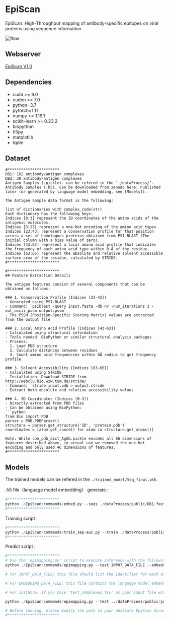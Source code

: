 # EpiScan
EpiScan: High-Throughput mapping of antibody-specific epitopes on viral proteins using sequence information 

![flow](https://github.com/gzBiomedical/EpiScan/blob/master/img/flow.png)

## Webserver

[EpiScan V1.0](http://www.episcan.net:8023/)

## Dependencies

+ cuda >= 9.0
+ cudnn >= 7.0
+ python=3.7
+ pytorch=1.11
+ numpy >= 1.19.1
+ scikit-learn >= 0.23.2
+ biopython
+ h5py
+ matplotlib
+ tqdm

## Dataset

```
#***********************
DB1: 162 antibody/antigen complexes
DB2: 30 antibody/antigen complexes
Antigen Samples (.pickle). can be refered in the ‘./dataProcess/’.
Antibody Samples (.h5). Can be downloaded from zenodo here: Published later (or generated by language model embedding, see [Models]).

The Antigen Sample data format is the following:

list of dictionaries with complex_code(str)
Each dictionary has the following keys:
Indices [0:3] represent the 3D coordinates of the amino acids of the antigenic molecules.
Indices [3:23] represent a one-hot encoding of the amino acid types.
Indices [23:43] represent a conservation profile for that position across a set of homologous proteins obtained from PSI-BLAST (The initial column with a bias value of zero).
Indices [43:63] represent a local amino acid profile that indicates the frequency of each amino acid type within 8 Å of the residue.
Indices [63:65] represent the absolute and relative solvent accessible surface area of the residue, calculated by STRIDE.
#***********************

#***********************
## Feature Extraction Details

The antigen features consist of several components that can be obtained as follows:

### 1. Conservation Profile (Indices [23-43])
- Generated using PSI-BLAST
- Command: `psiblast -query input.fasta -db nr -num_iterations 3 -out_ascii_pssm output.pssm`
- The PSSM (Position-Specific Scoring Matrix) values are extracted from the output file

### 2. Local Amino Acid Profile (Indices [43-63])
- Calculated using structural information
- Tools needed: BioPython or similar structural analysis packages
- Process:
  1. Load PDB structure
  2. Calculate distances between residues
  3. Count amino acid frequencies within 8Å radius to get frequency profile

### 3. Solvent Accessibility (Indices [63-65])
- Calculated using STRIDE
- Installation: Download STRIDE from http://webclu.bio.wzw.tum.de/stride/
- Command: `stride input.pdb > output.stride`
- Extract both absolute and relative accessibility values

### 4. 3D Coordinates (Indices [0-3])
- Directly extracted from PDB files
- Can be obtained using BioPython:
```python
from Bio import PDB
parser = PDB.PDBParser()
structure = parser.get_structure('ID', 'protein.pdb')
coordinates = [atom.get_coord() for atom in structure.get_atoms()]

Note: While con_pdb_dict_AgAb.pickle encodes all 66 dimensions of features described above, in actual use we removed the one-hot encoding and only used 46 dimensions of features.
#***********************

```

## Models

The trained models can be refered in the `./trained_model/Seq_final.pth`.

.h5 file（language model embedding） generate : 

```python
#***********************
python ./EpiScan/commands/embed.py --seqs ./dataProcess/public/DB1.fasta --outfile ./dataProcess/public/DB1.h5 --device 0
#***********************
```

Training script : 

```python
#***********************
python ./EpiScan/commands/train_sep-auc.py --train ./dataProcess/public/public_sep_trainAg.tsv --test ./dataProcess/public/public_sep_valAg.tsv --embedding ./dataProcess/public/DB1.h5 --lr 1e-4 --save-prefix ./save_model/2023 --no-augment  --device 0 --num-epochs 250 --batch-size 15
#***********************
```

Predict script : 

```python
#***********************
# Use the 'epimapping.py' script to execute inference with the following command. This script will output predictions for antibody-specific epitopes on the antigen sequences.
python ./EpiScan/commands/epimapping.py --test INPUT_DATA_FILE --embedding EMBEDDING_DATA_FILE

# For INPUT_DATA_FILE: this file should list the identifier for each antigen-antibody pair along with the sequence of the antigen that you want to test. It should be formatted as a tab-separated values (TSV) file with each line representing one pair.

# For EMBEDDING_DATA_FILE: this file contains the language model embeddings for the antigen sequences in HDF5 (.h5) format. You should ensure that you have already generated the embeddings for the antigens you wish to analyze. The file path provided should point to this HDF5 file that was generated using the 'embed.py' script.

# For instance, if you have 'test_complexes.tsv' as your input file with antigen sequences and 'DB1.h5' as your embeddings file, your command would look like this:

python ./EpiScan/commands/epimapping.py --test ../dataProcess/public/public_sep_testAg.tsv --embedding ../dataProcess/public/DB1.h5

# Before running, please modify the path to your absolute EpiScan directory. If you encounter any issues, you can refer to the demo_test.py script.
#***********************
```



